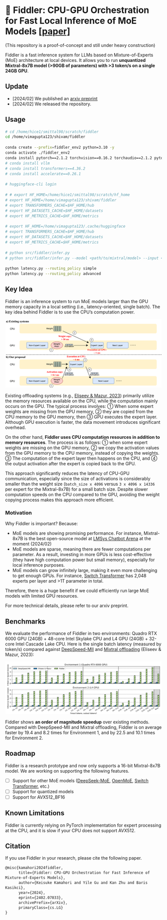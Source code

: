 # 🎻 Fiddler: CPU-GPU Orchestration for Fast Local Inference of MoE Models [[paper]](https://arxiv.org/abs/2402.07033)

(This repository is a proof-of-concept and still under heavy construction)

Fiddler is a fast inference system for LLMs based on Mixture-of-Experts (MoE) architecture at local devices. It allows you to run **unquantized Mixtral-8x7B model (>90GB of parameters) with >3 token/s on a single 24GB GPU**.

## Update
- [2024/02] We published an [arxiv preprint](https://arxiv.org/abs/2402.07033)
- [2024/02] We released the repository.

## Usage
```bash
# cd /home/hice1/smittal98/scratch/fiddler
cd /home/vimagupta123/shivam/fiddler

conda create --prefix=fiddler_env2 python=3.10 -y
conda activate ./fiddler_env2
conda install pytorch==2.1.2 torchvision==0.16.2 torchaudio==2.1.2 pytorch-cuda=12.1 transformers==4.36.2 accelerate==0.26.1 -c pytorch -c nvidia
# conda install vllm
# conda install transformers==4.36.2
# conda install accelerate==0.26.1

# huggingface-cli login

# # export HF_HOME=/home/hice1/smittal98/scratch/hf_home
# export HF_HOME=/home/vimagupta123/shivam/fiddler
# export TRANSFORMERS_CACHE=$HF_HOME/hub
# export HF_DATASETS_CACHE=$HF_HOME/datasets
# export HF_METRICS_CACHE=$HF_HOME/metrics

# export HF_HOME=/home/vimagupta123/.cache/huggingface
# export TRANSFORMERS_CACHE=$HF_HOME/hub
# export HF_DATASETS_CACHE=$HF_HOME/datasets
# export HF_METRICS_CACHE=$HF_HOME/metrics

# python src/fiddler/infer.py
# python src/fiddler/infer.py --model <path/to/mixtral/model> --input <prompt>

python latency.py --routing_policy simple
python latency.py --routing_policy advanced

```

## Key Idea
Fiddler is an inference system to run MoE models larger than the GPU memory capacity in a local setting (i.e., latency-oriented, single batch).
The key idea behind Fiddler is to use the CPU’s computation power.

![](./asset/key-idea.png)

Existing offloading systems (e.g., [Eliseev & Mazur, 2023](https://github.com/dvmazur/mixtral-offloading)) primarily utilize the memory resources available on the CPU, while the computation mainly occurs on the GPU. The typical process involves: ① When some expert weights are missing from the GPU memory, ② they are copied from the CPU memory to the GPU memory, then ③ GPU executes the expert layer.
Although GPU execution is faster, the data movement introduces significant overhead. 

On the other hand, **Fiddler uses CPU computation resources in addition to memory resources**. The process is as follows: ① when some expert weights are missing on the GPU memory, ② we copy the activation values from the GPU memory to the CPU memory, instead of copying the weights. 
③ The computation of the expert layer then happens on the CPU, and ④ the output activation after the expert is copied back to the GPU.

This approach significantly reduces the latency of CPU-GPU communication, especially since the size of activations is considerably smaller than the weight size (`batch_size x 4096` versus `3 x 4096 x 14336` per expert for the Mixtral-8x7B) for a small batch size. Despite slower computation speeds on the CPU compared to the GPU, avoiding the weight copying process makes this approach more efficient. 

### Motivation
Why Fiddler is important? Because: 
- MoE models are showing promising performance. For instance, Mixtral-8x7B is the best open-source model at [LMSys Chatbot Arena](https://huggingface.co/spaces/lmsys/chatbot-arena-leaderboard) at the moment (2024/02)
- MoE models are sparse, meaning there are fewer computations per parameter. As a result, investing in more GPUs is less cost-effective (they have high computation power but small memory), especially for local inference purposes.
- MoE models can grow infinitely large, making it even more challenging to get enough GPUs. For instance, [Switch Transformer](https://arxiv.org/abs/2101.03961) has 2,048 experts per layer and >1T parameter in total.

Therefore, there is a huge benefit if we could efficiently run large MoE models with limited GPU resources.

For more technical details, please refer to our arxiv preprint.

## Benchmarks

We evaluate the performance of Fiddler in two environments: Quadro RTX 6000 GPU (24GB) + 48-core Intel Skylake CPU and L4 GPU (24GB) + 32-core Intel Cascade Lake CPU.
Here is the single batch latency (measured by token/s) compared against [DeepSpeed-MII](https://github.com/microsoft/DeepSpeed-MII) and [Mixtral offloading](https://github.com/dvmazur/mixtral-offloading) (Eliseev & Mazur, 2023):

![](./asset/results.png)

Fiddler shows **an order of magnitude speedup** over existing methods.
Compared with DeepSpeed-MII and Mixtral offloading, Fiddler is on average faster by 19.4 and 8.2 times for Environment 1, and by 22.5 and 10.1 times for Environment 2.

## Roadmap
Fiddler is a research prototype and now only supports a 16-bit Mixtral-8x7B model.
We are working on supporting the following features.
- [ ] Support for other MoE models ([DeepSeek-MoE](https://github.com/deepseek-ai/DeepSeek-MoE), [OpenMoE](https://github.com/XueFuzhao/OpenMoE), [Switch Transformer](https://huggingface.co/docs/transformers/model_doc/switch_transformers), etc.)
- [ ] Support for quantized models
- [ ] Support for AVX512_BF16

## Known Limitations
Fiddler is currently relying on PyTorch implementation for expert processing at the CPU, and it is slow if your CPU does not support AVX512.

## Citation
If you use Fiddler in your research, please cite the following paper. 
```
@misc{kamahori2024fiddler,
      title={Fiddler: CPU-GPU Orchestration for Fast Inference of Mixture-of-Experts Models}, 
      author={Keisuke Kamahori and Yile Gu and Kan Zhu and Baris Kasikci},
      year={2024},
      eprint={2402.07033},
      archivePrefix={arXiv},
      primaryClass={cs.LG}
}
```
